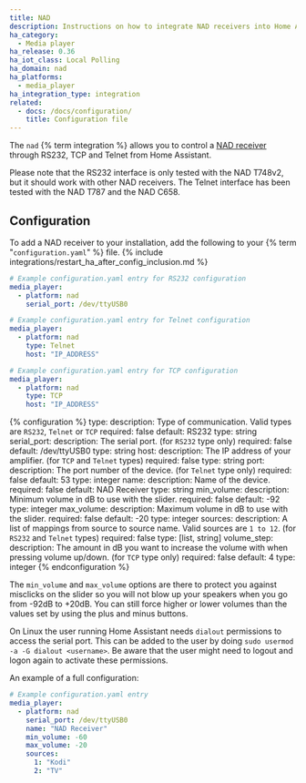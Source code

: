 ```yaml
---
title: NAD
description: Instructions on how to integrate NAD receivers into Home Assistant.
ha_category:
  - Media player
ha_release: 0.36
ha_iot_class: Local Polling
ha_domain: nad
ha_platforms:
  - media_player
ha_integration_type: integration
related:
  - docs: /docs/configuration/
    title: Configuration file
---
```


The `nad` {% term integration %} allows you to control a [NAD receiver](https://nadelectronics.com/) through RS232, TCP and Telnet from Home Assistant.

Please note that the RS232 interface is only tested with the NAD T748v2, but it should work with other NAD receivers.
The Telnet interface has been tested with the NAD T787 and the NAD C658.

## Configuration

To add a NAD receiver to your installation, add the following to your {% term "`configuration.yaml`" %} file.
{% include integrations/restart_ha_after_config_inclusion.md %}

```yaml
# Example configuration.yaml entry for RS232 configuration
media_player:
  - platform: nad
    serial_port: /dev/ttyUSB0
```

```yaml
# Example configuration.yaml entry for Telnet configuration
media_player:
  - platform: nad
    type: Telnet
    host: "IP_ADDRESS"
```

```yaml
# Example configuration.yaml entry for TCP configuration
media_player:
  - platform: nad
    type: TCP
    host: "IP_ADDRESS"
```

{% configuration %}
type:
  description: Type of communication. Valid types are `RS232`, `Telnet` or `TCP`
  required: false
  default: RS232
  type: string
serial_port:
  description: The serial port. (for `RS232` type only)
  required: false
  default: /dev/ttyUSB0
  type: string
host:
  description: The IP address of your amplifier. (for `TCP` and `Telnet` types)
  required: false
  type: string
port:
  description: The port number of the device. (for `Telnet` type only)
  required: false
  default: 53
  type: integer
name:
  description: Name of the device.
  required: false
  default: NAD Receiver
  type: string
min_volume:
  description: Minimum volume in dB to use with the slider.
  required: false
  default: -92
  type: integer
max_volume:
  description: Maximum volume in dB to use with the slider.
  required: false
  default: -20
  type: integer
sources:
  description: A list of mappings from source to source name. Valid sources are `1 to 12`. (for `RS232` and `Telnet` types)
  required: false
  type: [list, string]
volume_step:
  description: The amount in dB you want to increase the volume with when pressing volume up/down. (for `TCP` type only)
  required: false
  default: 4
  type: integer
{% endconfiguration %}

The `min_volume` and `max_volume` options are there to protect you against misclicks on the slider so you will not blow up your speakers when you go from -92dB to +20dB. You can still force higher or lower volumes than the values set by using the plus and minus buttons.

<div class='note warning'>

On Linux the user running Home Assistant needs `dialout` permissions to access the serial port.
This can be added to the user by doing `sudo usermod -a -G dialout <username>`.
Be aware that the user might need to logout and logon again to activate these permissions.

</div>

An example of a full configuration:

```yaml
# Example configuration.yaml entry
media_player:
  - platform: nad
    serial_port: /dev/ttyUSB0
    name: "NAD Receiver"
    min_volume: -60
    max_volume: -20
    sources:
      1: "Kodi"
      2: "TV"
```
